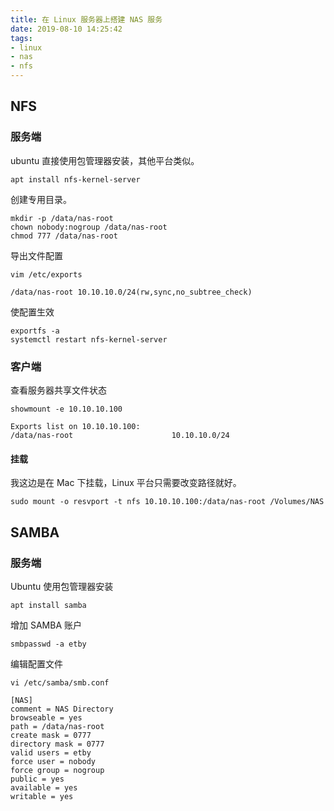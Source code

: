 ```yaml
---
title: 在 Linux 服务器上搭建 NAS 服务
date: 2019-08-10 14:25:42
tags:
- linux
- nas
- nfs
---
```


## NFS

### 服务端

ubuntu 直接使用包管理器安装，其他平台类似。

```
apt install nfs-kernel-server
```

创建专用目录。

```
mkdir -p /data/nas-root
chown nobody:nogroup /data/nas-root
chmod 777 /data/nas-root
```

导出文件配置

```
vim /etc/exports

/data/nas-root 10.10.10.0/24(rw,sync,no_subtree_check)
```

使配置生效

```
exportfs -a
systemctl restart nfs-kernel-server
```

### 客户端

查看服务器共享文件状态

```
showmount -e 10.10.10.100

Exports list on 10.10.10.100:
/data/nas-root                      10.10.10.0/24
```

#### 挂载

我这边是在 Mac 下挂载，Linux 平台只需要改变路径就好。

```
sudo mount -o resvport -t nfs 10.10.10.100:/data/nas-root /Volumes/NAS
```

## SAMBA

### 服务端

Ubuntu 使用包管理器安装

```
apt install samba
```

增加 SAMBA 账户

```
smbpasswd -a etby
```

编辑配置文件

```
vi /etc/samba/smb.conf

[NAS]
comment = NAS Directory
browseable = yes
path = /data/nas-root
create mask = 0777
directory mask = 0777
valid users = etby
force user = nobody
force group = nogroup
public = yes 
available = yes 
writable = yes
```


